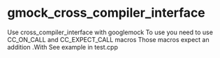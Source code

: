 gmock_cross_compiler_interface
==============================

Use cross_compiler_interface with googlemock
To use you need to use CC_ON_CALL and CC_EXPECT_CALL macros
Those macros expect an addition .With 
See example in test.cpp
